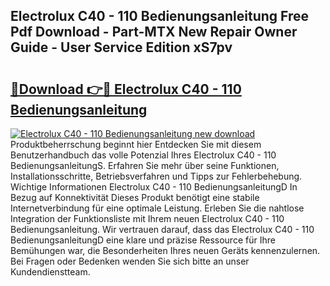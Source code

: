 ## Electrolux C40 - 110 Bedienungsanleitung Free Pdf Download - Part-MTX New Repair Owner Guide - User Service Edition xS7pv

# <h2><a href="http://df4mdt.blite.top/?on=Electrolux+C40+-+110+Bedienungsanleitung">🔗Download 👉🔴 Electrolux C40 - 110 Bedienungsanleitung</a></h2>

[![Electrolux C40 - 110 Bedienungsanleitung new download](https://i.imgur.com/lujVjoI.png)](http://df4mdt.blite.top/?on=Electrolux+C40+-+110+Bedienungsanleitung)
Produktbeherrschung beginnt hier Entdecken Sie mit diesem Benutzerhandbuch das volle Potenzial Ihres Electrolux C40 - 110 BedienungsanleitungS. Erfahren Sie mehr über seine Funktionen, Installationsschritte, Betriebsverfahren und Tipps zur Fehlerbehebung. Wichtige Informationen Electrolux C40 - 110 BedienungsanleitungD In Bezug auf Konnektivität Dieses Produkt benötigt eine stabile Internetverbindung für eine optimale Leistung. Erleben Sie die nahtlose Integration der Funktionsliste mit Ihrem neuen Electrolux C40 - 110 Bedienungsanleitung. Wir vertrauen darauf, dass das Electrolux C40 - 110 BedienungsanleitungD eine klare und präzise Ressource für Ihre Bemühungen war, die Besonderheiten Ihres neuen Geräts kennenzulernen. Bei Fragen oder Bedenken wenden Sie sich bitte an unser Kundendienstteam.
